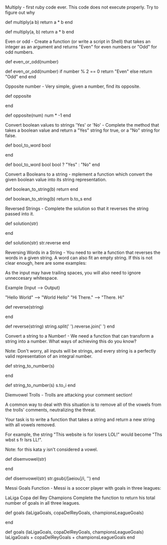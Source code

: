 <!-- 7/11/2021 -->
Multiply - first ruby code ever. This code does not execute properly. Try to figure out why

<!-- problem  -->
def multiply(a b)
return a * b
end

<!-- solution -->
def multiply(a, b)
  return a * b
end

<!-- 7/12/2021 -->
Even or odd - Create a function (or write a script in Shell) that takes an integer as an argument and returns "Even" for even numbers or "Odd" for odd numbers.

<!-- problem -->
def even_or_odd(number)

<!-- solution -->
def even_or_odd(number)
if number % 2 == 0
  return "Even"
  else
  return "Odd"
end
  end

  <!-- 7/13/2021 -->
   Opposite number - Very simple, given a number, find its opposite.
  
  <!-- problem -->
  def opposite
  
  end

<!-- solution -->
def opposite(num)
num * -1
end

<!-- 7/14.2021 -->
Convert boolean values to strings 'Yes' or 'No' - Complete the method that takes a boolean value and return a "Yes" string for true, or a "No" string for false.

<!-- problem -->
def bool_to_word bool

end

<!-- solution -->
def bool_to_word bool
  bool ? "Yes" : "No"
end

<!-- 7 /15/2021 -->
Convert a Booleans to a string - mplement a function which convert the given boolean value into its string representation.

<!-- problem -->
def boolean_to_string(b)
return
end

<!-- solution -->
def boolean_to_string(b)
  return b.to_s
end

<!-- 7/18/2021 -->
Reversed Strings - Complete the solution so that it reverses the string passed into it.

<!-- problem -->
def solution(str)

end

<!-- solution -->
def solution(str)
str.reverse
end


Reversing Words in a String - You need to write a function that reverses the words in a given string. A word can also fit an empty string. If this is not clear enough, here are some examples:

As the input may have trailing spaces, you will also need to ignore unneccesary whitespace.

Example (Input --> Output)

"Hello World" --> "World Hello"
"Hi There." --> "There. Hi"

<!-- problem -->
def reverse(string)

end

<!-- solution -->
def reverse(string)
  string.split(' ').reverse.join(' ')
end

<!-- 7/19/2021 -->
Convert a string to a Number! - We need a function that can transform a string into a number. What ways of achieving this do you know?

Note: Don't worry, all inputs will be strings, and every string is a perfectly valid representation of an integral number.

<!-- problem -->
def string_to_number(s)

end

<!-- solution -->
def string_to_number(s)
s.to_i
end

<!-- 7/20/21 -->
Diemvowel Trolls - Trolls are attacking your comment section!

A common way to deal with this situation is to remove all of the vowels from the trolls' comments, neutralizing the threat.

Your task is to write a function that takes a string and return a new string with all vowels removed.

For example, the string "This website is for losers LOL!" would become "Ths wbst s fr lsrs LL!".

Note: for this kata y isn't considered a vowel.

<!-- problem -->
def disemvowel(str)

end

<!-- solution -->
def disemvowel(str)
  str.gsub(/[aeiou]/i, '')
end

<!-- 7/21/21 -->
Messi Goals Function - Messi is a soccer player with goals in three leagues:

LaLiga
Copa del Rey
Champions
Complete the function to return his total number of goals in all three leagues.

<!-- problem -->
def goals (laLigaGoals, copaDelReyGoals, championsLeagueGoals)

end

<!-- solution -->
def goals (laLigaGoals, copaDelReyGoals, championsLeagueGoals)
  laLigaGoals + copaDelReyGoals + championsLeagueGoals
end